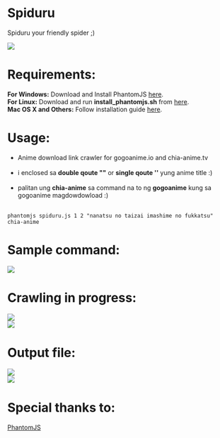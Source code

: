 # Spiduru
Spiduru your friendly spider ;)

<img src="https://raw.githubusercontent.com/theykneel/Spiduru/master/screenshots/usage.png"><br>

# Requirements:
<b>For Windows:</b>
Download and Install PhantomJS <a href="https://bitbucket.org/ariya/phantomjs/downloads/phantomjs-2.1.1-windows.zip">here</a>.<br>
<b>For Linux:</b>
Download and run <b>install_phantomjs.sh</b> from <a href="https://gist.github.com/julionc/7476620">here</a>.<br>
<b>Mac OS X and Others:</b> 
Follow installation guide <a href="http://phantomjs.org/download.html">here</a>.<br>
# Usage:
<ul>
  <li>Anime download link crawler for gogoanime.io and chia-anime.tv</li><br>
  <li>i enclosed sa <b>double qoute ""</b> or <b>single qoute ''</b> yung anime title :)</li><br>
  <li>palitan ung <b>chia-anime</b> sa command na to ng <b>gogoanime</b> kung sa gogoanime magdowdowload :)</li><br>
</ul>

    phantomjs spiduru.js 1 2 "nanatsu no taizai imashime no fukkatsu" chia-anime

# Sample command:
<img src="https://raw.githubusercontent.com/theykneel/Spiduru/master/screenshots/sample-command.png"><br>

# Crawling in progress:
<img src="https://raw.githubusercontent.com/theykneel/Spiduru/master/screenshots/crawling-in-progress.png"><br>
<img src="https://raw.githubusercontent.com/theykneel/Spiduru/master/screenshots/output.png"><br>

# Output file:
<img src="https://raw.githubusercontent.com/theykneel/Spiduru/master/screenshots/linkstxt1.png"><br>
<img src="https://raw.githubusercontent.com/theykneel/Spiduru/master/screenshots/linkstxt2.png"><br>

# Special thanks to:
<a href="http://phantomjs.org/">PhantomJS</a> 
